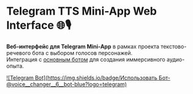 # Telegram TTS Mini-App Web Interface 🌐🎙️

**Веб-интерфейс для Telegram Mini-App** в рамках проекта текстово-речевого бота с выбором голосов персонажей.  
Интеграция с [основным ботом](https://t.me/voice_changer_6_bot) для создания иммерсивного аудио-опыта.

[![Telegram Bot](https://img.shields.io/badge/Использовать Бот-@voice__changer__6__bot-blue?logo=telegram)](https://t.me/voice_changer_6_bot)  
